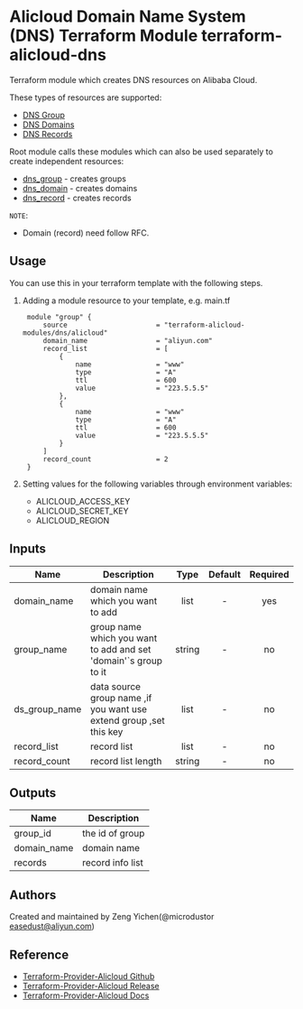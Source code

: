 Alicloud Domain Name System (DNS) Terraform Module
terraform-alicloud-dns
=============================================

Terraform module which creates DNS resources on Alibaba Cloud.

These types of resources are supported:

* [DNS Group](https://www.terraform.io/docs/providers/alicloud/d/dns_groups.html)
* [DNS Domains](https://www.terraform.io/docs/providers/alicloud/d/dns_domains.html)
* [DNS Records](https://www.terraform.io/docs/providers/alicloud/d/dns_records.html)

Root module calls these modules which can also be used separately to create independent resources:

* [dns_group](https://github.com/terraform-alicloud-modules/terraform-alicloud-dns/tree/master/modules/group) - creates groups
* [dns_domain](https://github.com/terraform-alicloud-modules/terraform-alicloud-dns/tree/master/modules/domain) - creates domains
* [dns_record](https://github.com/terraform-alicloud-modules/terraform-alicloud-dns/tree/master/modules/record) - creates records


`NOTE`:
* Domain (record) need follow RFC.

Usage
-----
You can use this in your terraform template with the following steps.

1. Adding a module resource to your template, e.g. main.tf


        module "group" {
            source                      = "terraform-alicloud-modules/dns/alicloud"
            domain_name                 = "aliyun.com"
            record_list                 = [
                {
                    name                = "www"
                    type                = "A"
                    ttl                 = 600
                    value               = "223.5.5.5"
                },
                {
                    name                = "www"
                    type                = "A"
                    ttl                 = 600
                    value               = "223.5.5.5"
                }
            ]
            record_count                = 2
        }

2. Setting values for the following variables through environment variables:

    - ALICLOUD_ACCESS_KEY
    - ALICLOUD_SECRET_KEY
    - ALICLOUD_REGION

## Inputs

| Name | Description | Type | Default | Required |
|------|-------------|:----:|:-----:|:-----:|
| domain_name   | domain name which you want to add                                   | list   | -  | yes |
| group_name    | group name which you want to add and set 'domain'`s group to it     | string | -  | no  |
| ds_group_name | data source group name ,if you want use extend group ,set this key  | list   | -  | no  |
| record_list   | record list                                                         | list   | -  | no  |
| record_count  | record list length                                                  | string | -  | no  |


## Outputs

| Name | Description |
|------|-------------|
| group_id    | the id of group       |
| domain_name | domain name           |
| records     | record info list      |


Authors
-------
Created and maintained by Zeng Yichen(@microdustor easedust@aliyun.com)

Reference
---------
* [Terraform-Provider-Alicloud Github](https://github.com/terraform-providers/terraform-provider-alicloud)
* [Terraform-Provider-Alicloud Release](https://releases.hashicorp.com/terraform-provider-alicloud/)
* [Terraform-Provider-Alicloud Docs](https://www.terraform.io/docs/providers/alicloud/index.html)
